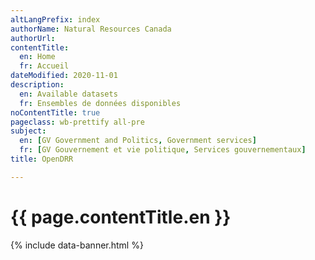 ```yaml
---
altLangPrefix: index
authorName: Natural Resources Canada
authorUrl:
contentTitle:
  en: Home
  fr: Accueil
dateModified: 2020-11-01
description:
  en: Available datasets
  fr: Ensembles de données disponibles
noContentTitle: true
pageclass: wb-prettify all-pre
subject:
  en: [GV Government and Politics, Government services]
  fr: [GV Gouvernement et vie politique, Services gouvernementaux]
title: OpenDRR

---
```

# {{ page.contentTitle.en }}

 {% include data-banner.html %}
<!-- 
 {% include documentation-banner.html %}

{% include downloads-banner.html %} -->


